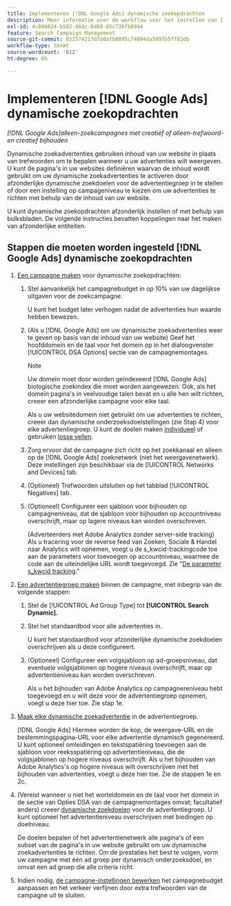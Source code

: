 ```yaml
---
title: Implementeren [!DNL Google Ads] dynamische zoekopdrachten
description: Meer informatie over de workflow voor het instellen van [!DNL Google Ads] dynamische zoekopdrachten.
exl-id: 4c806824-b582-46dc-8d88-85c73bfb0944
feature: Search Campaign Management
source-git-commit: 052574217d7ddafb8895c74094da5997b5ff83db
workflow-type: tm+mt
source-wordcount: '612'
ht-degree: 0%

---
```


# Implementeren [!DNL Google Ads] dynamische zoekopdrachten

*[!DNL Google Ads]alleen-zoekcampagnes met creatief of alleen-trefwoord- en creatief bijhouden*

Dynamische zoekadvertenties gebruiken inhoud van uw website in plaats van trefwoorden om te bepalen wanneer u uw advertenties wilt weergeven. U kunt de pagina&#39;s in uw websites definiëren waarvan de inhoud wordt gebruikt om uw dynamische zoekadvertenties te activeren door afzonderlijke dynamische zoekdoelen voor de advertentiegroep in te stellen of door een instelling op campageniveau te kiezen om uw advertenties te richten met behulp van de inhoud van uw website.

U kunt dynamische zoekopdrachten afzonderlijk instellen of met behulp van bulksbladen. De volgende instructies bevatten koppelingen naar het maken van afzonderlijke entiteiten.

## Stappen die moeten worden ingesteld [!DNL Google Ads] dynamische zoekopdrachten

1. [Een campagne maken](/help/search-social-commerce/campaign-management/campaigns/campaign-manage.md) voor dynamische zoekopdrachten:

   1. Stel aanvankelijk het campagnebudget in op 10% van uw dagelijkse uitgaven voor de zoekcampagne.

      U kunt het budget later verhogen nadat de advertenties hun waarde hebben bewezen.

   1. (Als u [!DNL Google Ads] om uw dynamische zoekadvertenties weer te geven op basis van de inhoud van uw website) Geef het hoofddomein en de taal voor het domein op in het dialoogvenster [!UICONTROL DSA Options] sectie van de campagnemontages.

      >[!NOTE]
      >
      >Uw domein moet door worden geïndexeerd [!DNL Google Ads] biologische zoekindex die moet worden aangewezen. Ook, als het domein pagina&#39;s in veelvoudige talen bevat en u alle hen wilt richten, creeer een afzonderlijke campagne voor elke taal.

      Als u uw websitedomein niet gebruikt om uw advertenties te richten, creeer dan dynamische onderzoeksdoelstellingen (zie Stap 4) voor elke advertentiegroep. U kunt de doelen maken [individueel](/help/search-social-commerce/campaign-management/campaigns/dynamic-search-target-manage.md) of gebruiken [losse vellen](/help/search-social-commerce/campaign-management/bulksheets/bulksheet-about.md).

   1. Zorg ervoor dat de campagne zich richt op het zoekkanaal en alleen op de [!DNL Google Ads] zoeknetwerk (niet het weergavenetwerk). Deze instellingen zijn beschikbaar via de [!UICONTROL Networks and Devices] tab.

   1. (Optioneel) Trefwoorden uitsluiten op het tabblad [!UICONTROL Negatives] tab.

   1. (Optioneel) Configureer een sjabloon voor bijhouden op campagneniveau, dat de sjabloon voor bijhouden op accountniveau overschrijft, maar op lagere niveaus kan worden overschreven.

      (Adverteerders met Adobe Analytics zonder server-side tracking) Als u tracering voor de reverse feed van Zoeken, Sociale &amp; Handel naar Analytics wilt opnemen, voegt u de s_kwcid-trackingcode toe aan de parameters voor toevoegen op accountniveau, waarmee de code aan de uiteindelijke URL wordt toegevoegd. Zie &quot;[De parameter s_kwcid tracking](/help/search-social-commerce/tracking/skwcid-tracking-parameter.md).&quot;

1. [Een advertentiegroep maken](/help/search-social-commerce/campaign-management/campaigns/ad-group-manage.md) binnen de campagne, met inbegrip van de volgende stappen:

   1. Stel de [!UICONTROL Ad Group Type] tot **[!UICONTROL Search Dynamic].**

   1. Stel het standaardbod voor alle advertenties in.

      U kunt het standaardbod voor afzonderlijke dynamische zoekdoelen overschrijven als u deze configureert.

   1. (Optioneel) Configureer een volgsjabloon op ad-groepsniveau, dat eventuele volgsjablonen op hogere niveaus overschrijft, maar op advertentieniveau kan worden overschreven.

      Als u het bijhouden van Adobe Analytics op campagnereniveau hebt toegevoegd en u wilt deze voor de advertentiegroep opnemen, voegt u deze hier toe. Zie stap 1e.

1. [Maak elke dynamische zoekadvertentie](/help/search-social-commerce/campaign-management/campaigns/ad-manage.md) in de advertentiegroep.

   [!DNL Google Ads] Hiermee worden de kop, de weergave-URL en de bestemmingspagina-URL voor elke advertentie dynamisch gegenereerd. U kunt optioneel omleidingen en tekstspatiëring toevoegen aan de sjabloon voor reeksspatiëring op advertentieniveau, die de volgsjablonen op hogere niveaus overschrijft.
Als u het bijhouden van Adobe Analytics&#39;s op hogere niveaus wilt overschrijven met het bijhouden van advertenties, voegt u deze hier toe. Zie de stappen 1e en 2c.

1. (Vereist wanneer u niet het worteldomein en de taal voor het domein in de sectie van Opties DSA van de campagnemontages omvat; facultatief anders) creeer [dynamische zoekdoelen](/help/search-social-commerce/campaign-management/campaigns/dynamic-search-target-manage.md) voor de advertentiegroep. U kunt optioneel het advertentieniveau overschrijven met biedingen op doelniveau.

   De doelen bepalen of het advertentienetwerk alle pagina&#39;s of een subset van de pagina&#39;s in uw website gebruikt om uw dynamische zoekadvertenties te richten. Om de prestaties het best te volgen, vorm uw campagne met één ad groep per dynamisch onderzoeksdoel, en omvat een ad groep die alle criteria richt.

1. Indien nodig, [de campagne-instellingen bewerken](/help/search-social-commerce/campaign-management/campaigns/campaign-manage.md) het campagnebudget aanpassen en het verkeer verfijnen door extra trefwoorden van de campagne uit te sluiten.
